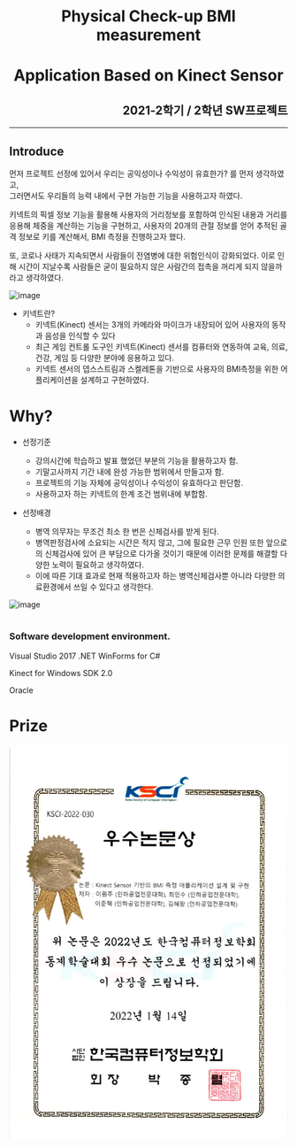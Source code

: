 <div align=center>
  <h1>Physical Check-up BMI measurement 
  <h1>Application Based on Kinect Sensor
</div>
<div align=right>
  <h2>2021-2학기 / 2학년 SW프로젝트  
</div>
  
  
---
    
## Introduce
    
  
  먼저 프로젝트 선정에 있어서 우리는 공익성이나 수익성이 유효한가? 를 먼저 생각하였고,    
  그러면서도 우리들의 능력 내에서 구현 가능한 기능을 사용하고자 하였다.
    
  키넥트의 픽셀 정보 기능을 활용해 사용자의 거리정보를 포함하여 인식된 내용과 거리를 응용해 체중을 계산하는 기능을 구현하고,
  사용자의 20개의 관절 정보를 얻어 추적된 골격 정보로 키를 계산해서,
  BMI 측정을 진행하고자 했다.
  
  또, 코로나 사태가 지속되면서 사람들이 전염병에 대한 위험인식이 강화되었다. 이로 인해 시간이 지날수록 사람들은 굳이 필요하지 않은 사람간의 접촉을 꺼리게 되지 않을까 라고 생각하였다.
  
  
  
![image](https://user-images.githubusercontent.com/89768234/168191686-fde6a558-79aa-4720-a59d-e4fb405b1497.png)


  
- 키넥트란?
  - 키넥트(Kinect) 센서는 3개의 카메라와 마이크가 내장되어 있어 사용자의 동작과 음성을 인식할 수 있다
  - 최근 게임 컨트롤 도구인 키넥트(Kinect) 센서를 컴퓨터와 연동하여 교육, 의료, 건강, 게임 등 다양한 분야에 응용하고 있다.
  - 키넥트 센서의 뎁스스트림과 스켈레톤을 기반으로 사용자의 BMI측정을 위한 어플리케이션을 설계하고 구현하였다.

  
# Why?
 
- 선정기준
  - 강의시간에 학습하고 발표 했었던 부분의 기능을 활용하고자 함.
  - 기말고사까지 기간 내에 완성 가능한 범위에서 만들고자 함.
  - 프로젝트의 기능 자체에 공익성이나 수익성이 유효하다고 판단함.
  - 사용하고자 하는 키넥트의 한계 조건 범위내에 부합함.


  
  
- 선정배경
  - 병역 의무자는 무조건 최소 한 번은 신체검사를 받게 된다.
  - 병역판정검사에 소요되는 시간은 적지 않고, 그에 필요한 근무 인원 또한 앞으로의 신체검사에 있어 큰 부담으로 다가올 것이기 때문에 이러한 문제를 해결할 다양한 노력이 필요하고 생각하였다.
  - 이에 따른 기대 효과로 현재 적용하고자 하는 병역신체검사뿐 아니라 다양한 의료환경에서 쓰일 수 있다고 생각한다.


![image](https://user-images.githubusercontent.com/89768234/168191643-f9c7283f-e3a9-4d04-8e8b-76a2cdabb755.png)


# 
  
  

  
### Software development environment. 

  
  Visual Studio 2017 .NET WinForms for C#
  
  Kinect for Windows SDK 2.0
  
  Oracle
  
# Prize

![학술대회](./2022.png)
